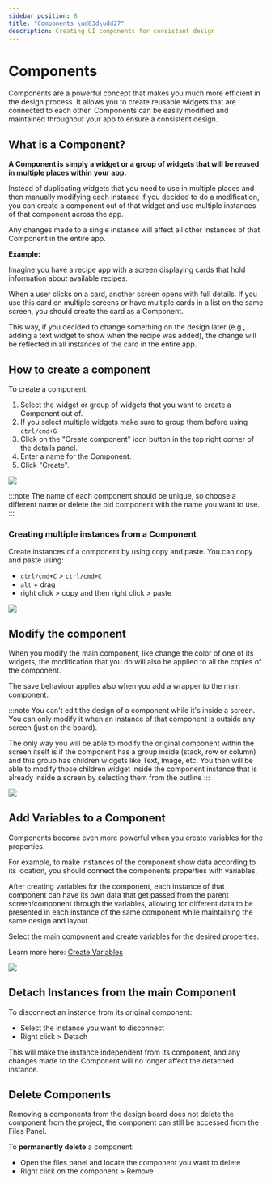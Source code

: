 ```yaml
---
sidebar_position: 8
title: "Components \ud83d\udd27"
description: Creating UI components for consistant design
---
```



# Components

Components are a powerful concept that makes you much more efficient in the design process. It allows you to create reusable widgets that are connected to each other. Components can be easily modified and maintained throughout your app to ensure a consistent design.

## What is a Component?

**A Component is simply a widget or a group of widgets that will be reused in multiple places within your app.**

Instead of duplicating widgets that you need to use in multiple places and then manually modifying each instance if you decided to do a modification, you can create a component out of that widget and use multiple instances of that component across the app.

Any changes made to a single instance will affect all other instances of that Component in the entire app.

**Example:**

Imagine you have a recipe app with a screen displaying cards that hold information about available recipes.

When a user clicks on a card, another screen opens with full details. If you use this card on multiple screens or have multiple cards in a list on the same screen, you should create the card as a Component.

This way, if you decided to change something on the design later (e.g., adding a text widget to show when the recipe was added), the change will be reflected in all instances of the card in the entire app.

## How to create a component

To create a component:

1. Select the widget or group of widgets that you want to create a Component out of.
2. If you select multiple widgets make sure to group them before using  `ctrl/cmd+G`
3. Click on the "Create component" icon button in the top right corner of the details panel.
4. Enter a name for the Component.
5. Click "Create".

![](./img/comp-1.gif)

:::note
The name of each component should be unique, so choose a different name or delete the old component with the name you want to use.
:::

### Creating multiple instances from a Component

Create instances of a component by using copy and paste.
You can copy and paste using:
- `ctrl/cmd+C` >  `ctrl/cmd+C` 
- `alt` + drag
- right click > copy and then right click > paste

![](./img/comp-2.gif)

## Modify the component

When you modify the main component, like change the color of one of its widgets, the modification that you do will also be applied to all the copies of the component. 

The save behaviour applies also when you add a wrapper to the main component.

:::note
You can't edit the design of a component while it's inside a screen. You can only modify it when an instance of that component is outside any screen (just on the board).

The only way you will be able to modify the original component within the screen itself is if the component has a group inside (stack, row or column) and this group has children widgets like Text, Image, etc. You then will be able to modify those children widget inside the component instance that is already inside a screen by selecting them from the outline
:::

![](./img/comp-3.gif)

## Add Variables to a Component

Components become even more powerful when you create variables for the properties.

For example, to make instances of the component show data according to its location, you should connect the components properties with variables.

After creating variables for the component, each instance of that component can have its own data that get passed from the parent screen/component through the variables, allowing for different data to be presented in each instance of the same component while maintaining the same design and layout.

Select the main component and create variables for the desired properties.

Learn more here: [Create Variables](../vars-params-functions/create-variable.mdx)

![](./img/comp-4.gif)

## Detach Instances from the main Component
 
To disconnect an instance from its original component:

- Select the instance you want to disconnect
- Right click > Detach


This will make the instance independent from its component, and any changes made to the Component will no longer affect the detached instance.

## Delete Components

Removing a components from the design board does not delete the component from the project, the component can still be accessed from the Files Panel.

To **permanently delete** a component:

- Open the files panel and locate the component you want to delete
- Right click on the component > Remove